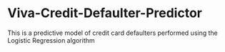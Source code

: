 # Viva-Credit-Defaulter-Predictor

This is a predictive model of credit card defaulters performed using the Logistic Regression algorithm
